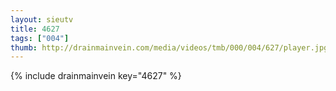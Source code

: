 ```yaml
--- 
layout: sieutv
title: 4627
tags: ["004"]
thumb: http://drainmainvein.com/media/videos/tmb/000/004/627/player.jpg
---
```

{% include drainmainvein key="4627" %} 
